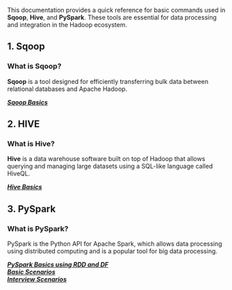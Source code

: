 This documentation provides a quick reference for basic commands used in **Sqoop**, **Hive**, and **PySpark**. These tools are essential for data processing and integration in the Hadoop ecosystem.

## 1. Sqoop

### What is Sqoop?
**Sqoop** is a tool designed for efficiently transferring bulk data between relational databases and Apache Hadoop.

**_[Sqoop Basics](./sqoop/basics.md)_**

## 2. HIVE

### What is Hive?
**Hive** is a data warehouse software built on top of Hadoop that allows querying and managing large datasets using a SQL-like language called HiveQL.

**_[Hive Basics](./hive/basics.md)_**

## 3. PySpark

### What is PySpark?
PySpark is the Python API for Apache Spark, which allows data processing using distributed computing and is a popular tool for big data processing.

**_[PySpark Basics using RDD and DF](./pyspark/basics.md)_**
<br>
**_[Basic Scenarios](./pyspark/scenarios.md)_**
<br>
**_[Interview Scenarios](./pyspark/interview_scenarios.md)_**
